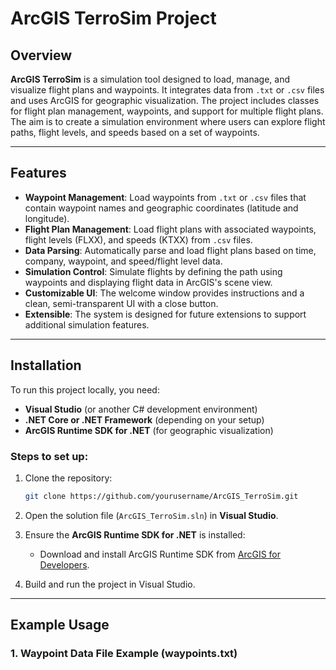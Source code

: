# ArcGIS TerroSim Project

## Overview

**ArcGIS TerroSim** is a simulation tool designed to load, manage, and visualize flight plans and waypoints. It integrates data from `.txt` or `.csv` files and uses ArcGIS for geographic visualization. The project includes classes for flight plan management, waypoints, and support for multiple flight plans. The aim is to create a simulation environment where users can explore flight paths, flight levels, and speeds based on a set of waypoints.

---

## Features

- **Waypoint Management**: Load waypoints from `.txt` or `.csv` files that contain waypoint names and geographic coordinates (latitude and longitude).
- **Flight Plan Management**: Load flight plans with associated waypoints, flight levels (FLXX), and speeds (KTXX) from `.csv` files.
- **Data Parsing**: Automatically parse and load flight plans based on time, company, waypoint, and speed/flight level data.
- **Simulation Control**: Simulate flights by defining the path using waypoints and displaying flight data in ArcGIS's scene view.
- **Customizable UI**: The welcome window provides instructions and a clean, semi-transparent UI with a close button.
- **Extensible**: The system is designed for future extensions to support additional simulation features.

---

## Installation

To run this project locally, you need:

- **Visual Studio** (or another C# development environment)
- **.NET Core or .NET Framework** (depending on your setup)
- **ArcGIS Runtime SDK for .NET** (for geographic visualization)

### Steps to set up:

1. Clone the repository:
    ```bash
    git clone https://github.com/yourusername/ArcGIS_TerroSim.git
    ```

2. Open the solution file (`ArcGIS_TerroSim.sln`) in **Visual Studio**.

3. Ensure the **ArcGIS Runtime SDK for .NET** is installed:
    - Download and install ArcGIS Runtime SDK from [ArcGIS for Developers](https://developers.arcgis.com/net/).

4. Build and run the project in Visual Studio.

---

## Example Usage

### 1. Waypoint Data File Example (waypoints.txt)
